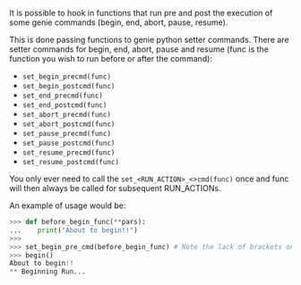 It is possible to hook in functions that run pre and post the execution of some genie commands (begin, end, abort, pause, resume). 

This is done passing functions to genie python setter commands. There are setter commands for begin, end, abort, pause and resume (func is the function you wish to run before or after the command):

- `set_begin_precmd(func)`
- `set_begin_postcmd(func)`
- `set_end_precmd(func)`
- `set_end_postcmd(func)`
- `set_abort_precmd(func)`
- `set_abort_postcmd(func)`
- `set_pause_precmd(func)`
- `set_pause_postcmd(func)`
- `set_resume_precmd(func)`
- `set_resume_postcmd(func)`

You only ever need to call the `set_<RUN_ACTION>_<>cmd(func)` once and func will then always be called for subsequent RUN_ACTIONs.

An example of usage would be:

```python
>>> def before_begin_func(**pars):
...    print("About to begin!!")
>>>
>>> set_begin_pre_cmd(before_begin_func) # Note the lack of brackets on before_begin_func here
>>> begin()
About to begin!!
** Beginning Run...
```
